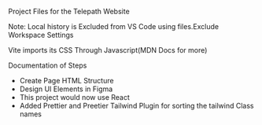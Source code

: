 Project Files for the Telepath Website

Note:
Local history is Excluded from VS Code using files.Exclude Workspace Settings

Vite imports its CSS Through Javascript(MDN Docs for more)


Documentation of Steps
- Create Page HTML Structure
- Design UI Elements in Figma
- This project would now use React
- Added Prettier and Preetier Tailwind Plugin for sorting the tailwind Class names
